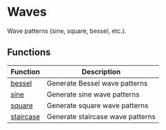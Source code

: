 # Waves

Wave patterns (sine, square, bessel, etc.).

## Functions

| Function | Description |
|----------|-------------|
| [bessel](bessel.md) | Generate Bessel wave patterns |
| [sine](sine.md) | Generate sine wave patterns |
| [square](square.md) | Generate square wave patterns |
| [staircase](staircase.md) | Generate staircase wave patterns |
